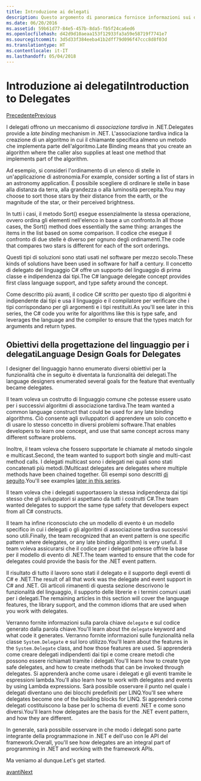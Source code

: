 ```yaml
---
title: Introduzione ai delegati
description: Questo argomento di panoramica fornisce informazioni sui delegati presentando i concetti di base e descrivendo gli obiettivi di progettazione del linguaggio per i delegati.
ms.date: 06/20/2016
ms.assetid: 59b61d77-84e5-457b-8da5-fb5f24ca6ed6
ms.openlocfilehash: d42d9d10aeaa153f12933fa3a59e58719f7741e7
ms.sourcegitcommit: 3d5d33f384eeba41b2dff79d096f47ccc8d8f03d
ms.translationtype: HT
ms.contentlocale: it-IT
ms.lasthandoff: 05/04/2018
---
```

# <a name="introduction-to-delegates"></a><span data-ttu-id="a7ef9-103">Introduzione ai delegati</span><span class="sxs-lookup"><span data-stu-id="a7ef9-103">Introduction to Delegates</span></span>

[<span data-ttu-id="a7ef9-104">Precedente</span><span class="sxs-lookup"><span data-stu-id="a7ef9-104">Previous</span></span>](delegates-events.md)

<span data-ttu-id="a7ef9-105">I delegati offrono un meccanismo di *associazione tardiva* in .NET.</span><span class="sxs-lookup"><span data-stu-id="a7ef9-105">Delegates provide a *late binding* mechanism in .NET.</span></span> <span data-ttu-id="a7ef9-106">L'associazione tardiva indica la creazione di un algoritmo in cui il chiamante specifica almeno un metodo che implementa parte dell'algoritmo.</span><span class="sxs-lookup"><span data-stu-id="a7ef9-106">Late Binding means that you create an algorithm where the caller also supplies at least one method that implements part of the algorithm.</span></span>

<span data-ttu-id="a7ef9-107">Ad esempio, si consideri l'ordinamento di un elenco di stelle in un'applicazione di astronomia.</span><span class="sxs-lookup"><span data-stu-id="a7ef9-107">For example, consider sorting a list of stars in an astronomy application.</span></span>
<span data-ttu-id="a7ef9-108">È possibile scegliere di ordinare le stelle in base alla distanza da terra, alla grandezza o alla luminosità percepita.</span><span class="sxs-lookup"><span data-stu-id="a7ef9-108">You may choose to sort those stars by their distance from the earth, or the magnitude of the star, or their perceived brightness.</span></span>

<span data-ttu-id="a7ef9-109">In tutti i casi, il metodo Sort() esegue essenzialmente la stessa operazione, ovvero ordina gli elementi nell'elenco in base a un confronto.</span><span class="sxs-lookup"><span data-stu-id="a7ef9-109">In all those cases, the Sort() method does essentially the same thing: arranges the items in the list based on some comparison.</span></span> <span data-ttu-id="a7ef9-110">Il codice che esegue il confronto di due stelle è diverso per ognuno degli ordinamenti.</span><span class="sxs-lookup"><span data-stu-id="a7ef9-110">The code that compares two stars is different for each of the sort orderings.</span></span>

<span data-ttu-id="a7ef9-111">Questi tipi di soluzioni sono stati usati nel software per mezzo secolo.</span><span class="sxs-lookup"><span data-stu-id="a7ef9-111">These kinds of solutions have been used in software for half a century.</span></span>
<span data-ttu-id="a7ef9-112">Il concetto di delegato del linguaggio C# offre un supporto del linguaggio di prima classe e indipendenza dai tipi.</span><span class="sxs-lookup"><span data-stu-id="a7ef9-112">The C# language delegate concept provides first class language support, and type safety around the concept.</span></span>

<span data-ttu-id="a7ef9-113">Come descritto più avanti, il codice C# scritto per questo tipo di algoritmi è indipendente dai tipi e usa il linguaggio e il compilatore per verificare che i tipi corrispondano per gli argomenti e i tipi restituiti.</span><span class="sxs-lookup"><span data-stu-id="a7ef9-113">As you'll see later in this series, the C# code you write for algorithms like this is type safe, and leverages the language and the compiler to ensure that the types match for arguments and return types.</span></span>

## <a name="language-design-goals-for-delegates"></a><span data-ttu-id="a7ef9-114">Obiettivi della progettazione del linguaggio per i delegati</span><span class="sxs-lookup"><span data-stu-id="a7ef9-114">Language Design Goals for Delegates</span></span>

<span data-ttu-id="a7ef9-115">I designer del linguaggio hanno enumerato diversi obiettivi per la funzionalità che in seguito è diventata la funzionalità dei delegati.</span><span class="sxs-lookup"><span data-stu-id="a7ef9-115">The language designers enumerated several goals for the feature that eventually became delegates.</span></span>

<span data-ttu-id="a7ef9-116">Il team voleva un costrutto di linguaggio comune che potesse essere usato per i successivi algoritmi di associazione tardiva.</span><span class="sxs-lookup"><span data-stu-id="a7ef9-116">The team wanted a common language construct that could be used for any late binding algorithms.</span></span> <span data-ttu-id="a7ef9-117">Ciò consente agli sviluppatori di apprendere un solo concetto e di usare lo stesso concetto in diversi problemi software.</span><span class="sxs-lookup"><span data-stu-id="a7ef9-117">That enables developers to learn one concept, and use that same concept across many different software problems.</span></span>

<span data-ttu-id="a7ef9-118">Inoltre, il team voleva che fossero supportate le chiamate al metodo singole e multicast.</span><span class="sxs-lookup"><span data-stu-id="a7ef9-118">Second, the team wanted to support both single and multi-cast method calls.</span></span> <span data-ttu-id="a7ef9-119">I delegati multicast sono i delegati nei quali sono stati concatenati più metodi.</span><span class="sxs-lookup"><span data-stu-id="a7ef9-119">(Multicast delegates are delegates where multiple methods have been chained together.</span></span> <span data-ttu-id="a7ef9-120">Gli esempi sono descritti [di seguito](delegate-class.md).</span><span class="sxs-lookup"><span data-stu-id="a7ef9-120">You'll see examples [later in this series](delegate-class.md).</span></span> 

<span data-ttu-id="a7ef9-121">Il team voleva che i delegati supportassero la stessa indipendenza dai tipi stesso che gli sviluppatori si aspettano da tutti i costrutti C#.</span><span class="sxs-lookup"><span data-stu-id="a7ef9-121">The team wanted delegates to support the same type safety that developers expect from all C# constructs.</span></span> 

<span data-ttu-id="a7ef9-122">Il team ha infine riconosciuto che un modello di evento è un modello specifico in cui i delegati o gli algoritmi di associazione tardiva successivi sono utili.</span><span class="sxs-lookup"><span data-stu-id="a7ef9-122">Finally, the team recognized that an event pattern is one specific pattern where delegates, or any late binding algorithm) is very useful.</span></span> <span data-ttu-id="a7ef9-123">Il team voleva assicurarsi che il codice per i delegati potesse offrire la base per il modello di evento di .NET.</span><span class="sxs-lookup"><span data-stu-id="a7ef9-123">The team wanted to ensure that the code for delegates could provide the basis for the .NET event pattern.</span></span>

<span data-ttu-id="a7ef9-124">Il risultato di tutto il lavoro sono stati il delegato e il supporto degli eventi di C# e .NET.</span><span class="sxs-lookup"><span data-stu-id="a7ef9-124">The result of all that work was the delegate and event support in C# and .NET.</span></span> <span data-ttu-id="a7ef9-125">Gli articoli rimanenti di questa sezione descrivono le funzionalità del linguaggio, il supporto delle librerie e i termini comuni usati per i delegati.</span><span class="sxs-lookup"><span data-stu-id="a7ef9-125">The remaining articles in this section will cover the language features, the library support, and the common idioms that are used when you work with delegates.</span></span>

<span data-ttu-id="a7ef9-126">Verranno fornite informazioni sulla parola chiave `delegate` e sul codice generato dalla parola chiave.</span><span class="sxs-lookup"><span data-stu-id="a7ef9-126">You'll learn about the `delegate` keyword and what code it generates.</span></span> <span data-ttu-id="a7ef9-127">Verranno fornite informazioni sulle funzionalità nella classe `System.Delegate` e sul loro utilizzo.</span><span class="sxs-lookup"><span data-stu-id="a7ef9-127">You'll learn about the features in the `System.Delegate` class, and how those features are used.</span></span> <span data-ttu-id="a7ef9-128">Si apprenderà come creare delegati indipendenti dai tipi e come creare metodi che possono essere richiamati tramite i delegati.</span><span class="sxs-lookup"><span data-stu-id="a7ef9-128">You'll learn how to create type safe delegates, and how to create methods that can be invoked through delegates.</span></span> <span data-ttu-id="a7ef9-129">Si apprenderà anche come usare i delegati e gli eventi tramite le espressioni lambda.</span><span class="sxs-lookup"><span data-stu-id="a7ef9-129">You'll also learn how to work with delegates and events by using Lambda expressions.</span></span> <span data-ttu-id="a7ef9-130">Sarà possibile osservare il punto nel quale i delegati diventano uno dei blocchi predefiniti per LINQ.</span><span class="sxs-lookup"><span data-stu-id="a7ef9-130">You'll see where delegates become one of the building blocks for LINQ.</span></span> <span data-ttu-id="a7ef9-131">Si apprenderà come delegati costituiscono la base per lo schema di eventi .NET e come sono diversi.</span><span class="sxs-lookup"><span data-stu-id="a7ef9-131">You'll learn how delegates are the basis for the .NET event pattern, and how they are different.</span></span>

<span data-ttu-id="a7ef9-132">In generale, sarà possibile osservare in che modo i delegati sono parte integrante della programmazione in .NET e dell'uso con le API del framework.</span><span class="sxs-lookup"><span data-stu-id="a7ef9-132">Overall, you'll see how delegates are an integral part of programming in .NET and working with the framework APIs.</span></span>

<span data-ttu-id="a7ef9-133">Ma veniamo al dunque.</span><span class="sxs-lookup"><span data-stu-id="a7ef9-133">Let's get started.</span></span>

[<span data-ttu-id="a7ef9-134">avanti</span><span class="sxs-lookup"><span data-stu-id="a7ef9-134">Next</span></span>](delegate-class.md)
